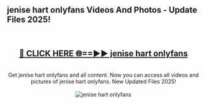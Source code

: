 <h2>jenise hart onlyfans Videos And Photos - Update Files 2025!</h2>
<br>
<div align="center">
<h2><a href="https://linkcuts.com/hfmhzwbr" rel="nofollow">🔴 CLICK HERE 🌐==►► jenise hart onlyfans</a></h2>
<br>
Get jenise hart onlyfans and all content. Now you can access all videos and pictures of jenise hart onlyfans. New Updated Files 2025!
<br>
<br>
<a href="https://linkcuts.com/hfmhzwbr" rel="nofollow" data-target="animated-image.originalLink"><img src="https://i.ibb.co.com/WyWwxjT/player-gif2.gif" alt="jenise hart onlyfans" style="max-width: 100%; display: inline-block;" data-target="animated-image.originalImage"></a>
</div>
<br>